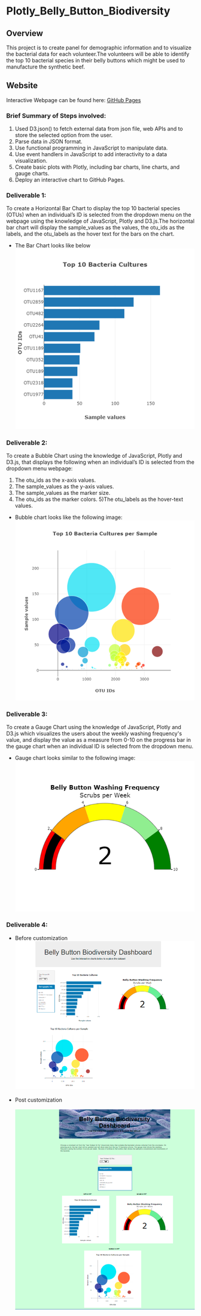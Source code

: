 # Plotly_Belly_Button_Biodiversity

## Overview
This project is to create panel for demographic information and to visualize the bacterial data for each volunteer.The volunteers will be able to identify the top 10 bacterial species in their belly buttons which might be used to manufacture the synthetic beef.

## Website
Interactive Webpage can be found here: [GitHub Pages](https://ashwinihegde28.github.io/Plotly_Belly_Button_Biodiversity/) 


### Brief Summary of Steps involved:

1. Used D3.json() to fetch external data from json file, web APIs and to store the selected option from the user.
3. Parse data in JSON format.
4. Use functional programming in JavaScript to manipulate data.
5. Use event handlers in JavaScript to add interactivity to a data visualization.
6. Create basic plots with Plotly, including bar charts, line charts, and gauge charts.
8. Deploy an interactive chart to GitHub Pages.

### Deliverable 1:
To create a Horizontal Bar Chart to display the top 10 bacterial species (OTUs) when an individual’s ID is selected from the dropdown menu on the webpage using the knowledge of JavaScript, Plotly and D3.js.The horizontal bar chart will display the sample_values as the values, the otu_ids as the labels, and the otu_labels as the hover text for the bars on the chart.
- The Bar Chart looks like below <br>
![Bar Chart](https://github.com/ashwinihegde28/Plotly_Belly_Button_Biodiversity/blob/main/static/images/BarChart.png) <br>


### Deliverable 2:
To create a Bubble Chart using the knowledge of JavaScript, Plotly and D3.js, that displays the following when an individual’s ID is selected from the dropdown menu webpage:

1) The otu_ids as the x-axis values.
2) The sample_values as the y-axis values.
3) The sample_values as the marker size.
4) The otu_ids as the marker colors.
5)The otu_labels as the hover-text values.
- Bubble chart looks like the following image: <br>
![Bubble Chart](https://github.com/ashwinihegde28/Plotly_Belly_Button_Biodiversity/blob/main/static/images/BubbleChart.png) <br>

### Deliverable 3: 
To create a Gauge Chart using the knowledge of JavaScript, Plotly and D3.js which visualizes the users about the weekly washing frequency's value, and display the value as a measure from 0-10 on the progress bar in the gauge chart when an individual ID is selected from the dropdown menu.
-  Gauge chart looks similar to the following image: <br>
  ![Gauge Chart](https://github.com/ashwinihegde28/Plotly_Belly_Button_Biodiversity/blob/main/static/images/gaugechart.png) <br>
  
### Deliverable 4:
- Before customization <br>
![Plotly_Belly_Button_Biodiversity](https://github.com/ashwinihegde28/Plotly_Belly_Button_Biodiversity/blob/main/static/images/bellyButtonDiversityImg.PNG) <br><br>
- Post customization <br><br>
![Customized](https://github.com/ashwinihegde28/Plotly_Belly_Button_Biodiversity/blob/main/static/images/customisedImg.PNG) <br>



